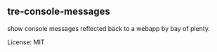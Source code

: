 tre-console-messages
---
show console messages reflected back to a webapp by bay of plenty.


License: MIT
